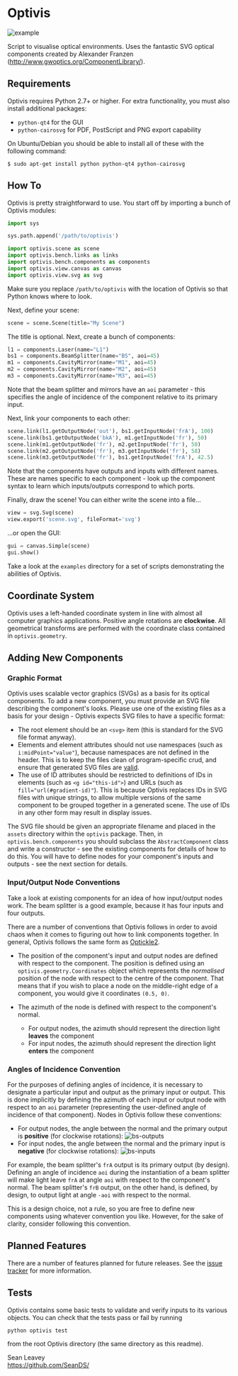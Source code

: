 # Optivis #

![example](https://cloud.githubusercontent.com/assets/5225190/5718217/570c509a-9b03-11e4-8e4a-65114fb75d43.png)

Script to visualise optical environments. Uses the fantastic SVG optical components created by Alexander Franzen (http://www.gwoptics.org/ComponentLibrary/).  

## Requirements ##
Optivis requires Python 2.7+ or higher. For extra functionality, you must also install additional packages:

* `python-qt4` for the GUI
* `python-cairosvg` for PDF, PostScript and PNG export capability

On Ubuntu/Debian you should be able to install all of these with the following command:

`$ sudo apt-get install python python-qt4 python-cairosvg`

## How To ##
Optivis is pretty straightforward to use. You start off by importing a bunch of Optivis modules:

```python
import sys

sys.path.append('/path/to/optivis')

import optivis.scene as scene
import optivis.bench.links as links
import optivis.bench.components as components
import optivis.view.canvas as canvas
import optivis.view.svg as svg
```

Make sure you replace `/path/to/optivis` with the location of Optivis so that Python knows where to look.

Next, define your scene:

```python
scene = scene.Scene(title="My Scene")
```

The title is optional. Next, create a bunch of components:

```python
l1 = components.Laser(name="L1")
bs1 = components.BeamSplitter(name="BS", aoi=45)
m1 = components.CavityMirror(name="M1", aoi=45)
m2 = components.CavityMirror(name="M2", aoi=45)
m3 = components.CavityMirror(name="M3", aoi=45)
```

Note that the beam splitter and mirrors have an `aoi` parameter - this specifies the angle of incidence of the component relative to its primary input.

Next, link your components to each other:

```python
scene.link(l1.getOutputNode('out'), bs1.getInputNode('frA'), 100)
scene.link(bs1.getOutputNode('bkA'), m1.getInputNode('fr'), 50)
scene.link(m1.getOutputNode('fr'), m2.getInputNode('fr'), 50)
scene.link(m2.getOutputNode('fr'), m3.getInputNode('fr'), 58)
scene.link(m3.getOutputNode('fr'), bs1.getInputNode('frA'), 42.5)
```

Note that the components have outputs and inputs with different names. These are names specific to each component - look up the component syntax to learn which inputs/outputs correspond to which ports.

Finally, draw the scene! You can either write the scene into a file...

```python
view = svg.Svg(scene)
view.export('scene.svg', fileFormat='svg')
```

...or open the GUI:

```python
gui = canvas.Simple(scene)
gui.show()
```

Take a look at the `examples` directory for a set of scripts demonstrating the abilities of Optivis.

## Coordinate System ##
Optivis uses a left-handed coordinate system in line with almost all computer graphics applications. Positive angle rotations are **clockwise**. All geometrical transforms are performed with the coordinate class contained in `optivis.geometry`.

## Adding New Components ##

### Graphic Format ###
Optivis uses scalable vector graphics (SVGs) as a basis for its optical components. To add a new component, you must provide an SVG file describing the component's looks. Please use one of the existing files as a basis for your design - Optivis expects SVG files to have a specific format:
 * The root element should be an `<svg>` item (this is standard for the SVG file format anyway).
 * Elements and element attributes should not use namespaces (such as `i:midPoint="value"`), because namespaces are not defined in the header. This is to keep the files clean of program-specific crud, and ensure that generated SVG files are [valid](http://validator.w3.org/).
 * The use of ID attributes should be restricted to definitions of IDs in elements (such as `<g id="this-id">`) and URLs (such as `fill="url(#gradient-id)"`). This is because Optivis replaces IDs in SVG files with unique strings, to allow multiple versions of the same component to be grouped together in a generated scene. The use of IDs in any other form may result in display issues.

The SVG file should be given an appropriate filename and placed in the `assets` directory within the `optivis` package. Then, in `optivis.bench.components` you should subclass the `AbstractComponent` class and write a constructor - see the existing components for details of how to do this. You will have to define nodes for your component's inputs and outputs - see the next section for details.

### Input/Output Node Conventions ###
Take a look at existing components for an idea of how input/output nodes work. The beam splitter is a good example, because it has four inputs and four outputs.

There are a number of conventions that Optivis follows in order to avoid chaos when it comes to figuring out how to link components together. In general, Optivis follows the same form as [Optickle2](https://github.com/Optickle/Optickle/tree/Optickle2).

* The position of the component's input and output nodes are defined with respect to the component. The position is defined using an `optivis.geometry.Coordinates` object which represents the *normalised* position of the node with respect to the centre of the component. That means that if you wish to place a node on the middle-right edge of a component, you would give it coordinates `(0.5, 0)`.

* The azimuth of the node is defined with respect to the component's normal.
  * For output nodes, the azimuth should represent the direction light **leaves** the component
  * For input nodes, the azimuth should represent the direction light **enters** the component

### Angles of Incidence Convention ###
For the purposes of defining angles of incidence, it is necessary to designate a particular input and output as the primary input or output. This is done implicitly by defining the azimuth of each input or output node with respect to an `aoi` parameter (representing the user-defined angle of incidence of that component). Nodes in Optivis follow these conventions:

* For output nodes, the angle between the normal and the primary output is **positive** (for clockwise rotations):
![bs-outputs](https://cloud.githubusercontent.com/assets/5225190/6199972/aab69baa-b459-11e4-9a5f-f9ed437e538c.png)
* For input nodes, the angle between the normal and the primary input is **negative** (for clockwise rotations):
![bs-inputs](https://cloud.githubusercontent.com/assets/5225190/6199973/b2b8a474-b459-11e4-9362-5df434d5425e.png)

For example, the beam splitter's `frA` output is its primary output (by design). Defining an angle of incidence `aoi` during the instantiation of a beam splitter will make light leave `frA` at angle `aoi` with respect to the component's normal. The beam splitter's `frB` output, on the other hand, is defined, by design, to output light at angle `-aoi` with respect to the normal.

This is a design choice, not a rule, so you are free to define new components using whatever convention you like. However, for the sake of clarity, consider following this convention.

## Planned Features ##
There are a number of features planned for future releases. See the [issue tracker](https://github.com/SeanDS/optivis/labels/enhancement) for more information.

## Tests ##
Optivis contains some basic tests to validate and verify inputs to its various objects. You can check that the tests pass or fail by running

`python optivis test`

from the root Optivis directory (the same directory as this readme).

Sean Leavey  
https://github.com/SeanDS/
